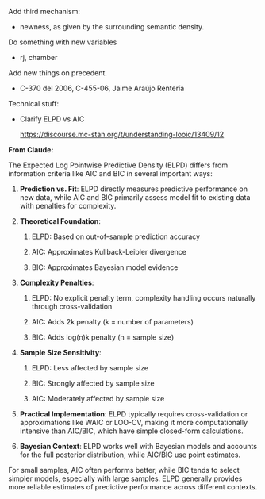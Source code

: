 Add third mechanism:

- newness, as given by the surrounding semantic density. 

Do something with new variables

- rj, chamber

Add new things on precedent.

- C-370 del 2006, C-455-06, Jaime Araújo Rentería

Technical stuff:

-   Clarify ELPD vs AIC

    https://discourse.mc-stan.org/t/understanding-looic/13409/12

**From Claude:**

The Expected Log Pointwise Predictive Density (ELPD) differs from information criteria like AIC and BIC in several important ways:

1.  **Prediction vs. Fit**: ELPD directly measures predictive performance on new data, while AIC and BIC primarily assess model fit to existing data with penalties for complexity.

2.  **Theoretical Foundation**:

    1.  ELPD: Based on out-of-sample prediction accuracy

    2.  AIC: Approximates Kullback-Leibler divergence

    3.  BIC: Approximates Bayesian model evidence

3.  **Complexity Penalties**:

    1.  ELPD: No explicit penalty term, complexity handling occurs naturally through cross-validation

    2.  AIC: Adds 2k penalty (k = number of parameters)

    3.  BIC: Adds log(n)k penalty (n = sample size)

4.  **Sample Size Sensitivity**:

    1.  ELPD: Less affected by sample size

    2.  BIC: Strongly affected by sample size

    3.  AIC: Moderately affected by sample size

5.  **Practical Implementation**: ELPD typically requires cross-validation or approximations like WAIC or LOO-CV, making it more computationally intensive than AIC/BIC, which have simple closed-form calculations.

6.  **Bayesian Context**: ELPD works well with Bayesian models and accounts for the full posterior distribution, while AIC/BIC use point estimates.

For small samples, AIC often performs better, while BIC tends to select simpler models, especially with large samples. ELPD generally provides more reliable estimates of predictive performance across different contexts.
